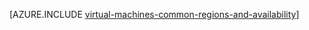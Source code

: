 <properties
   pageTitle="Azure 区域和 Windows VM 可用性 | Azure"
   description="了解能够在 Azure 中运行 Windows 虚拟机的区域和可用性功能"
   services="virtual-machines-windows"
   documentationCenter=""
   authors="iainfoulds"
   manager="timlt"
   editor=""/>

<tags
	ms.service="virtual-machines-windows"
	ms.date="07/19/2016"
	wacn.date="09/05/2016"/>  


[AZURE.INCLUDE [virtual-machines-common-regions-and-availability](../../includes/virtual-machines-common-regions-and-availability.md)]

<!---HONumber=Mooncake_0829_2016-->